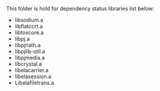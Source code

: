 This folder is hold for dependency status libraries list below:

- libsodium.a
- libflatccrt.a
- libtoxcore.a  
- libpj.a
- libpjnath.a  
- libpjlib-util.a
- libpjmedia.a
- libcrystal.a
- libelacarrier.a
- libelasession.a
- Libelafiletrans.a
